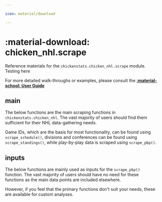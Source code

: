 ```yaml
---

icon: material/download

---
```


# :material-download: **chicken_nhl.scrape**

Reference materials for the `chickenstats.chicken_nhl.scrape` module. Testing here

For more detailed walk-throughs or examples, please consult the **[:material-school: User Guide](../../guide/guide.md)**

## **main**

The below functions are the main scraping functions in `chickenstats.chicken_nhl`.
The vast majority of users should find them sufficient for their NHL data-gathering needs. 

Game IDs, which are the basis for most functionality, can be found using `scrape_schedule()`,
divisions and conferences can be found using `scrape_standings()`, while play-by-play data is scraped
using `scrape_pbp()`.

## **inputs**

The below functions are mainly used as inputs for the `scrape_pbp()` function. 
The vast majority of users should have no need for these functions as the main data points are included elsewhere.

However, if you feel that the primary functions don't suit your needs, these are available for custom analyses. 
